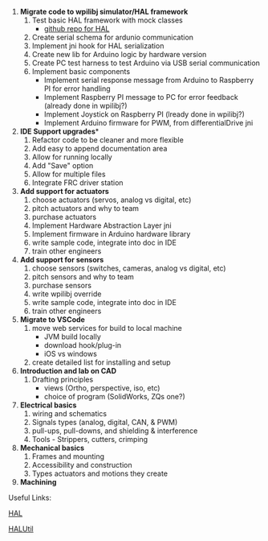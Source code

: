 1. **Migrate code to wpilibj simulator/HAL framework**
    1. Test basic HAL framework with mock classes
        - [github repo for HAL](https://github.com/wpilibsuite/allwpilib)
    1. Create serial schema for ardunio communication
	1. Implement jni hook for HAL serialization
	1. Create new lib for Arduino logic by hardware version
	1. Create PC test harness to test Arduino via USB serial communication
    1. Implement basic components
        - Implement serial response message from Arduino to Raspberry PI for error handling
		- Implement Raspberry PI message to PC for error feedback (already done in wpilibj?)
        - Implement Joystick on Raspberry PI (lready done in wpilibj?)
		- Implement Arduino firmware for PWM, from differentialDrive jni
1. **IDE Support upgrades***
    1. Refactor code to be cleaner and more flexible
	1. Add easy to append documentation area
    1. Allow for running locally
    1. Add "Save" option
    1. Allow for multiple files
	1. Integrate FRC driver station
1. **Add support for actuators**
    1. choose actuators (servos, analog vs digital, etc)
    1. pitch actuators and why to team
    1. purchase actuators
    1. Implement Hardware Abstraction Layer jni
	1. Implement firmware in Arduino hardware library
    1. write sample code, integrate into doc in IDE
    1. train other engineers
1. **Add support for sensors**
    1. choose sensors (switches, cameras, analog vs digital, etc)
    1. pitch sensors and why to team
    1. purchase sensors
    1. write wpilibj override
    1. write sample code, integrate into doc in IDE
    1. train other engineers
1. **Migrate to VSCode**
    1. move web services for build to local machine
        - JVM build locally
        - download hook/plug-in
        - iOS vs windows
    1. create detailed list for installing and setup
1. **Introduction and lab on CAD**
    1. Drafting principles
        - views (Ortho, perspective, iso, etc)
        - choice of program (SolidWorks, ZQs one?)
1. **Electrical basics**
    1. wiring and schematics
    1. Signals types (analog, digital, CAN, & PWM)
    1. pull-ups, pull-downs, and shielding & interference
    1. Tools - Strippers, cutters, crimping
1. **Mechanical basics**
    1. Frames and mounting
    1. Accessibility and construction
    1. Types actuators and motions they create
1. **Machining**

Useful Links:

[HAL](https://first.wpi.edu/FRC/roborio/release/docs/cpp/annotated.html)

[HALUtil](https://first.wpi.edu/FRC/roborio/release/docs/java/edu/wpi/first/wpilibj/hal/HALUtil.html)
